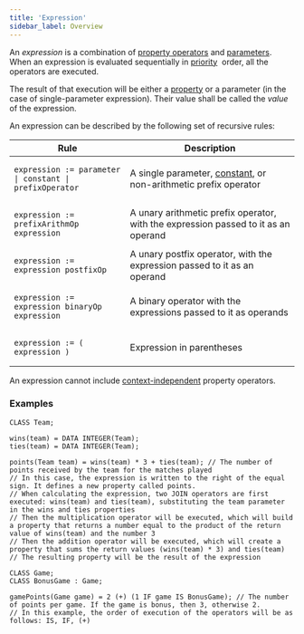 ```yaml
---
title: 'Expression'
sidebar_label: Overview
---
```


An *expression* is a combination of [property operators](Property_operators.md) and [parameters](Properties.md). When an expression is evaluated sequentially in [priority](Operator_priority.md)  order, all the operators are executed.

The result of that execution will be either a [property](Properties.md) or a parameter (in the case of single-parameter expression). Their value shall be called the *value* of the expression.

An expression can be described by the following set of recursive rules:

|<strong>Rule</strong>|<strong>Description</strong>|
|---|---|
|<pre><code>expression := parameter \| constant \| prefixOperator</code></pre>|A single parameter, [constant](Constant.md), or non-arithmetic prefix operator|
|<pre><code>expression := prefixArithmOp expression</code></pre>|A unary arithmetic prefix operator, with the expression passed to it as an operand|
|<pre><code>expression := expression postfixOp</code></pre>|A unary postfix operator, with the expression passed to it as an operand|
|<pre><code>expression := expression binaryOp expression</code></pre>|A binary operator with the expressions passed to it as operands|
|<pre><code>expression := ( expression )</code></pre>|Expression in parentheses|

An expression cannot include [context-independent](Property_operators.md#contextindependent) property operators.

### Examples

```lsf
CLASS Team;

wins(team) = DATA INTEGER(Team);
ties(team) = DATA INTEGER(Team);

points(Team team) = wins(team) * 3 + ties(team); // The number of points received by the team for the matches played
// In this case, the expression is written to the right of the equal sign. It defines a new property called points.
// When calculating the expression, two JOIN operators are first executed: wins(team) and ties(team), substituting the team parameter in the wins and ties properties
// Then the multiplication operator will be executed, which will build a property that returns a number equal to the product of the return value of wins(team) and the number 3
// Then the addition operator will be executed, which will create a property that sums the return values (wins(team) * 3) and ties(team)
// The resulting property will be the result of the expression

CLASS Game;
CLASS BonusGame : Game;

gamePoints(Game game) = 2 (+) (1 IF game IS BonusGame); // The number of points per game. If the game is bonus, then 3, otherwise 2.
// In this example, the order of execution of the operators will be as follows: IS, IF, (+)
```

